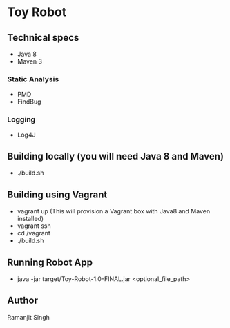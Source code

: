 # Toy Robot

## Technical specs
- Java 8
- Maven 3

### Static Analysis
- PMD
- FindBug

### Logging
- Log4J

## Building locally (you will need Java 8 and Maven)
- ./build.sh

## Building using Vagrant
- vagrant up (This will provision a Vagrant box with Java8 and Maven installed)
- vagrant ssh
- cd /vagrant
- ./build.sh

## Running Robot App
- java -jar target/Toy-Robot-1.0-FINAL.jar <optional_file_path>

## Author
Ramanjit Singh